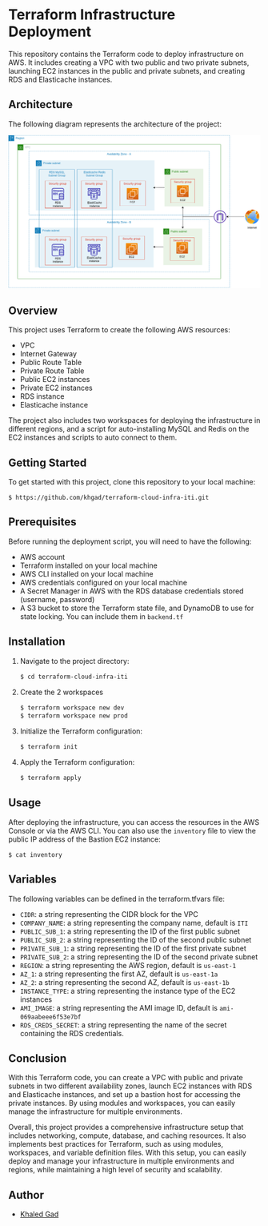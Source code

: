 # Terraform Infrastructure Deployment

This repository contains the Terraform code to deploy infrastructure on AWS. It includes creating a VPC with two public and two private subnets, launching EC2 instances in the public and private subnets, and creating RDS and Elasticache instances.

## Architecture

The following diagram represents the architecture of the project:

<p align="center">
    <img src="./images/TerraformArch.png">
</p>

## Overview

This project uses Terraform to create the following AWS resources:

- VPC
- Internet Gateway
- Public Route Table
- Private Route Table
- Public EC2 instances
- Private EC2 instances
- RDS instance
- Elasticache instance

The project also includes two workspaces for deploying the infrastructure in different regions, and a script for auto-installing MySQL and Redis on the EC2 instances and scripts to auto connect to them.

## Getting Started

To get started with this project, clone this repository to your local machine:

```
$ https://github.com/khgad/terraform-cloud-infra-iti.git
```

## Prerequisites

Before running the deployment script, you will need to have the following:

- AWS account
- Terraform installed on your local machine
- AWS CLI installed on your local machine
- AWS credentials configured on your local machine
- A Secret Manager in AWS with the RDS database credentials stored (username, password)
- A S3 bucket to store the Terraform state file, and DynamoDB to use for state locking. You can include them in `backend.tf`

## Installation

1. Navigate to the project directory:

    ```bash
    $ cd terraform-cloud-infra-iti
    ```

2. Create the 2 workspaces

    ```bash
    $ terraform workspace new dev
    $ terraform workspace new prod
    ```

3. Initialize the Terraform configuration:

    ```bash
    $ terraform init
    ```

4. Apply the Terraform configuration:

    ```bash
    $ terraform apply
    ```

## Usage

After deploying the infrastructure, you can access the resources in the AWS Console or via the AWS CLI. You can also use the `inventory` file to view the public IP address of the Bastion EC2 instance:

```
$ cat inventory
```

## Variables

The following variables can be defined in the terraform.tfvars file:

- `CIDR`: a string representing the CIDR block for the VPC
- `COMPANY_NAME`: a string representing the company name, default is `ITI`
- `PUBLIC_SUB_1`: a string representing the ID of the first public subnet
- `PUBLIC_SUB_2`: a string representing the ID of the second public subnet
- `PRIVATE_SUB_1`: a string representing the ID of the first private subnet
- `PRIVATE_SUB_2`: a string representing the ID of the second private subnet
- `REGION`: a string representing the AWS region, default is `us-east-1`
- `AZ_1`: a string representing the first AZ, default is `us-east-1a`
- `AZ_2`: a string representing the second AZ, default is `us-east-1b`
- `INSTANCE_TYPE`: a string representing the instance type of the EC2 instances
- `AMI_IMAGE`: a string representing the AMI image ID, default is `ami-069aabeee6f53e7bf`
- `RDS_CREDS_SECRET`: a string representing the name of the secret containing the RDS credentials.

## Conclusion

With this Terraform code, you can create a VPC with public and private subnets in two different availability zones, launch EC2 instances with RDS and Elasticache instances, and set up a bastion host for accessing the private instances. By using modules and workspaces, you can easily manage the infrastructure for multiple environments.

Overall, this project provides a comprehensive infrastructure setup that includes networking, compute, database, and caching resources. It also implements best practices for Terraform, such as using modules, workspaces, and variable definition files. With this setup, you can easily deploy and manage your infrastructure in multiple environments and regions, while maintaining a high level of security and scalability.

## Author

- [Khaled Gad](https://linkedin.com/in/khgad)
